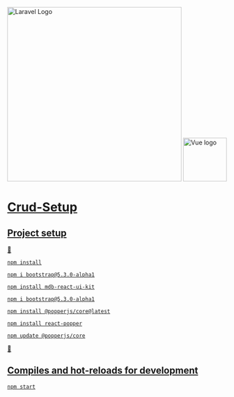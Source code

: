 <p>
<a href="https://laravel.com" target="_blank"><img src="https://raw.githubusercontent.com/laravel/art/master/logo-lockup/5%20SVG/2%20CMYK/1%20Full%20Color/laravel-logolockup-cmyk-red.svg" width="400" alt="Laravel Logo"></a> <a href="https://vuejs.org" target="_blank" rel="noopener noreferrer"><img width="100" src="https://vuejs.org/images/logo.png" alt="Vue logo"> </p>

# Crud-Setup

## Project setup

:construction: 
```
npm install

```

```
npm i bootstrap@5.3.0-alpha1

```

```
npm install mdb-react-ui-kit

```

```
npm i bootstrap@5.3.0-alpha1

```

```
npm install @popperjs/core@latest

```

```
npm install react-popper

```
```
npm update @popperjs/core
```
 :construction:

## Compiles and hot-reloads for development

```
npm start
```


